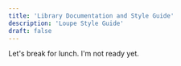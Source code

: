 ```yaml
---
title: 'Library Documentation and Style Guide'
description: 'Loupe Style Guide'
draft: false
---
```


Let's break for lunch.
I'm not ready yet.
